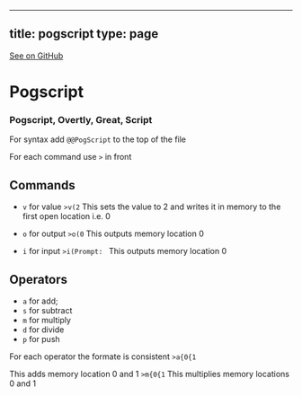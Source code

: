 
---
title: pogscript
type: page
---

[See on GitHub](https://github.com/jakeroggenbuck/pogscript/)

# Pogscript
### Pogscript, Overtly, Great, Script

For syntax add `@@PogScript` to the top of the file

For each command use `>` in front

## Commands
* `v` for value
`>v(2` This sets the value to 2 and writes it in memory to the first open location i.e. 0

* `o` for output
`>o(0` This outputs memory location 0

* `i` for input
`>i(Prompt: ` This outputs memory location 0

## Operators
* `a` for add;
* `s` for subtract
* `m` for multiply
* `d` for divide
* `p` for push

For each operator the formate is consistent 
`>a{0{1`
<br>

This adds memory location 0 and 1
`>m{0{1`
This multiplies memory locations 0 and 1 

